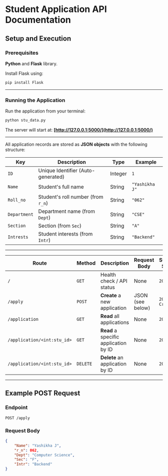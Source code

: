 
# Student Application API Documentation

## Setup and Execution

### Prerequisites
**Python** and **Flask** library.

Install Flask using:
```bash
pip install Flask
````

---

### Running the Application

Run the application from your terminal:

```bash
python stu_data.py
```

The server will start at:
**[http://127.0.0.1:5000/](http://127.0.0.1:5000/)**

---

All application records are stored as **JSON objects** with the following structure:

| **Key**      | **Description**                    | **Type** | **Example**        |
| ------------ | ---------------------------------- | -------- | ------------------ |
| `ID`         | Unique Identifier (Auto-generated) | Integer  | `1`                |
| `Name`       | Student's full name                | String   | `"Yashikha J"`     |
| `Roll_no`    | Student's roll number (from `r_n`) | String   | `"062"`            |
| `Department` | Department name (from `Dept`)      | String   | `"CSE"`            |
| `Section`    | Section (from `Sec`)               | String   | `"A"`              |
| `Intrests`   | Student interests (from `Intr`)    | String   | `"Backend"` |

---


| **Route**                   | **Method** | **Description**                       | **Request Body** | **Success Status** | **Error Status**  |
| --------------------------- | ---------- | ------------------------------------- | ---------------- | ------------------ | ----------------- |
| `/`                         | `GET`      | Health check / API status             | None             | `200 OK`           | -                 |
| `/apply`                    | `POST`     | **Create** a new application          | JSON (see below) | `201 Created`      | `400 Bad Request` |
| `/application`              | `GET`      | **Read** all applications             | None             | `200 OK`           | -                 |
| `/application/<int:stu_id>` | `GET`      | **Read** a specific application by ID | None             | `200 OK`           | `404 Not Found`   |
| `/application/<int:stu_id>` | `DELETE`   | **Delete** an application by ID       | None             | `200 OK`           | `404 Not Found`   |

---

## Example POST Request

### **Endpoint**

`POST /apply`

### **Request Body**

```json
{
    "Name": "Yashikha J",
    "r_n": 062,
    "Dept": "Computer Science",
    "Sec": "F",
    "Intr": "Backend"
}
```

